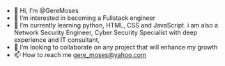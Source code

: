 - 👋 Hi, I’m @GereMoses
- 👀 I’m interested in becoming a Fullstack engineer
- 🌱 I’m currently learning python, HTML, CSS and JavaScript.
  i am also a Network Security Engineer, Cyber Security Specialist with deep experience and IT consultant, 
- 💞️ I’m looking to collaborate on any project that will enhance my growth
- 📫 How to reach me gere_moses@yahoo.com

<!---
GereMoses/GereMoses is a ✨ special ✨ repository because its `README.md` (this file) appears on your GitHub profile.
You can click the Preview link to take a look at your changes.
--->
